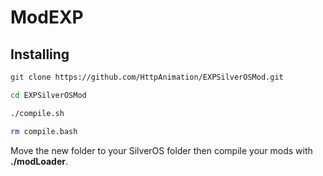 # ModEXP

## Installing

```bash
git clone https://github.com/HttpAnimation/EXPSilverOSMod.git
```

```bash
cd EXPSilverOSMod
```

```bash
./compile.sh
```

```bash
rm compile.bash
```

Move the new folder to your SilverOS folder then compile your mods with **./modLoader**.